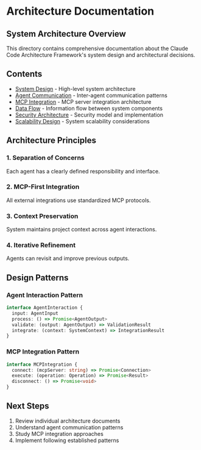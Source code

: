 # Architecture Documentation

## System Architecture Overview

This directory contains comprehensive documentation about the Claude Code Architecture Framework's system design and architectural decisions.

## Contents

- [System Design](./system-design.md) - High-level system architecture
- [Agent Communication](./agent-communication.md) - Inter-agent communication patterns
- [MCP Integration](./mcp-integration.md) - MCP server integration architecture
- [Data Flow](./data-flow.md) - Information flow between system components
- [Security Architecture](./security.md) - Security model and implementation
- [Scalability Design](./scalability.md) - System scalability considerations

## Architecture Principles

### 1. Separation of Concerns
Each agent has a clearly defined responsibility and interface.

### 2. MCP-First Integration
All external integrations use standardized MCP protocols.

### 3. Context Preservation
System maintains project context across agent interactions.

### 4. Iterative Refinement
Agents can revisit and improve previous outputs.

## Design Patterns

### Agent Interaction Pattern
```typescript
interface AgentInteraction {
  input: AgentInput
  process: () => Promise<AgentOutput>
  validate: (output: AgentOutput) => ValidationResult
  integrate: (context: SystemContext) => IntegrationResult
}
```

### MCP Integration Pattern
```typescript
interface MCPIntegration {
  connect: (mcpServer: string) => Promise<Connection>
  execute: (operation: Operation) => Promise<Result>
  disconnect: () => Promise<void>
}
```

## Next Steps

1. Review individual architecture documents
2. Understand agent communication patterns
3. Study MCP integration approaches
4. Implement following established patterns